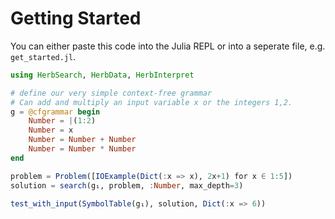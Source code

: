 # Getting Started

You can either paste this code into the Julia REPL or into a seperate file, e.g. `get_started.jl`.

```julia
using HerbSearch, HerbData, HerbInterpret

# define our very simple context-free grammar
# Can add and multiply an input variable x or the integers 1,2.
g = @cfgrammar begin
    Number = |(1:2)
    Number = x
    Number = Number + Number
    Number = Number * Number
end

problem = Problem([IOExample(Dict(:x => x), 2x+1) for x ∈ 1:5])
solution = search(g₁, problem, :Number, max_depth=3)

test_with_input(SymbolTable(g₁), solution, Dict(:x => 6))
```

